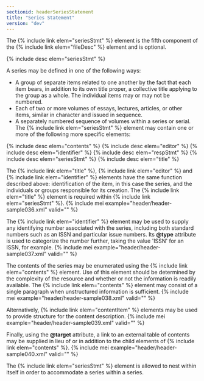 ```yaml
---
sectionid: headerSeriesStatement
title: "Series Statement"
version: "dev"
---
```


The {% include link elem="seriesStmt" %} element is the fifth component of the {% include link elem="fileDesc" %} element and is optional.

  
{% include desc elem="seriesStmt" %} 
 

A series may be defined in one of the following ways:

- A group of separate items related to one another by the fact that each item bears, in addition to its own title proper, a collective title applying to the group as a whole. The individual items may or may not be numbered.
- Each of two or more volumes of essays, lectures, articles, or other items, similar in character and issued in sequence.
- A separately numbered sequence of volumes within a series or serial.
The {% include link elem="seriesStmt" %} element may contain one or more of the following more specific elements:

  
{% include desc elem="contents" %} 
{% include desc elem="editor" %} 
{% include desc elem="identifier" %} 
{% include desc elem="respStmt" %} 
{% include desc elem="seriesStmt" %} 
{% include desc elem="title" %} 
 

The {% include link elem="title" %}, {% include link elem="editor" %} and {% include link elem="identifier" %} elements have the same function described above: identification of the item, in this case the series, and the individuals or groups responsible for its creation. The {% include link elem="title" %} element is required within {% include link elem="seriesStmt" %}.
{% include mei example="header/header-sample036.xml" valid="" %}
    
The {% include link elem="identifier" %} element may be used to supply any identifying number associated with the series, including both standard numbers such as an ISSN and particular issue numbers. Its **@type** attribute is used to categorize the number further, taking the value 'ISSN' for an ISSN, for example.
{% include mei example="header/header-sample037.xml" valid="" %}
    
The contents of the series may be enumerated using the {% include link elem="contents" %} element. Use of this element should be determined by the complexity of the resource and whether or not the information is readily available. The {% include link elem="contents" %} element may consist of a single paragraph when unstructured information is sufficient.
{% include mei example="header/header-sample038.xml" valid="" %}
    
Alternatively, {% include link elem="contentItem" %} elements may be used to provide structure for the content description.
{% include mei example="header/header-sample039.xml" valid="" %}
    
Finally, using the **@target** attribute, a link to an external table of contents may be supplied in lieu of or in addition to the child elements of {% include link elem="contents" %}.
{% include mei example="header/header-sample040.xml" valid="" %}
    
The {% include link elem="seriesStmt" %} element is allowed to nest within itself in order to accommodate a series within a series.

